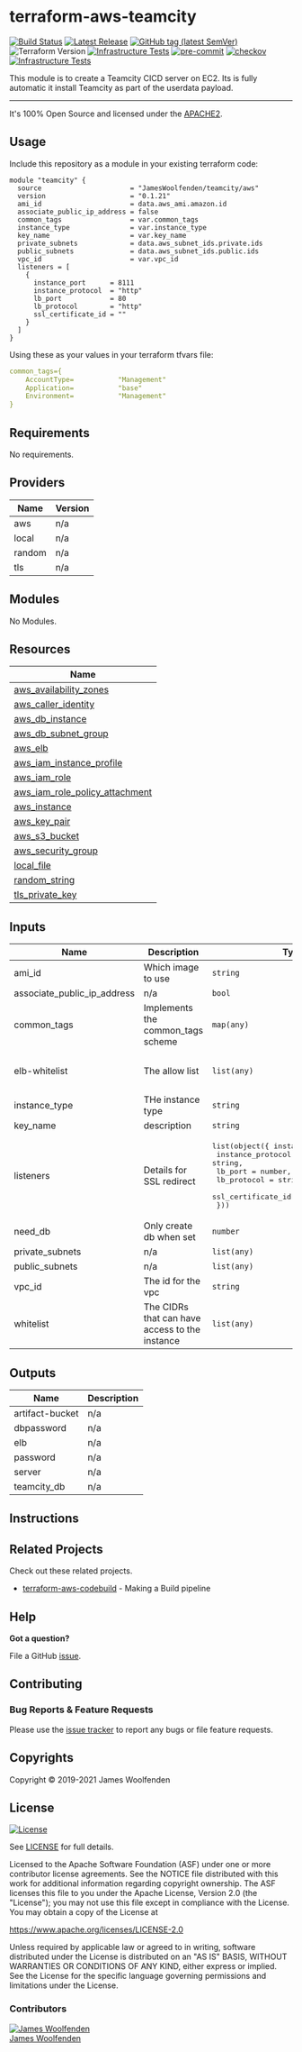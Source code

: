 # terraform-aws-teamcity

[![Build Status](https://github.com/JamesWoolfenden/terraform-aws-teamcity/workflows/Verify%20and%20Bump/badge.svg?branch=master)](https://github.com/JamesWoolfenden/terraform-aws-teamcity)
[![Latest Release](https://img.shields.io/github/release/JamesWoolfenden/terraform-aws-teamcity.svg)](https://github.com/JamesWoolfenden/terraform-aws-teamcity/releases/latest)
[![GitHub tag (latest SemVer)](https://img.shields.io/github/tag/JamesWoolfenden/terraform-aws-teamcity.svg?label=latest)](https://github.com/JamesWoolfenden/terraform-aws-teamcity/releases/latest)
![Terraform Version](https://img.shields.io/badge/tf-%3E%3D0.14.0-blue.svg)
[![Infrastructure Tests](https://www.bridgecrew.cloud/badges/github/JamesWoolfenden/terraform-aws-teamcity/cis_aws)](https://www.bridgecrew.cloud/link/badge?vcs=github&fullRepo=JamesWoolfenden%2Fterraform-aws-teamcity&benchmark=CIS+AWS+V1.2)
[![pre-commit](https://img.shields.io/badge/pre--commit-enabled-brightgreen?logo=pre-commit&logoColor=white)](https://github.com/pre-commit/pre-commit)
[![checkov](https://img.shields.io/badge/checkov-verified-brightgreen)](https://www.checkov.io/)
[![Infrastructure Tests](https://www.bridgecrew.cloud/badges/github/jameswoolfenden/terraform-aws-teamcity/general)](https://www.bridgecrew.cloud/link/badge?vcs=github&fullRepo=JamesWoolfenden%2Fterraform-aws-teamcity&benchmark=INFRASTRUCTURE+SECURITY)

This module is to create a Teamcity CICD server on EC2. Its is fully automatic it install Teamcity as part of the userdata payload.

---

It's 100% Open Source and licensed under the [APACHE2](LICENSE).

## Usage

Include this repository as a module in your existing terraform code:

```hcl
module "teamcity" {
  source                      = "JamesWoolfenden/teamcity/aws"
  version                     = "0.1.21"
  ami_id                      = data.aws_ami.amazon.id
  associate_public_ip_address = false
  common_tags                 = var.common_tags
  instance_type               = var.instance_type
  key_name                    = var.key_name
  private_subnets             = data.aws_subnet_ids.private.ids
  public_subnets              = data.aws_subnet_ids.public.ids
  vpc_id                      = var.vpc_id
  listeners = [
    {
      instance_port      = 8111
      instance_protocol  = "http"
      lb_port            = 80
      lb_protocol        = "http"
      ssl_certificate_id = ""
    }
  ]
}
```

Using these as your values in your terraform tfvars file:

```YAML
common_tags={
    AccountType=           "Management"
    Application=           "base"
    Environment=           "Management"
}
```

<!-- BEGINNING OF PRE-COMMIT-TERRAFORM DOCS HOOK -->
## Requirements

No requirements.

## Providers

| Name | Version |
|------|---------|
| aws | n/a |
| local | n/a |
| random | n/a |
| tls | n/a |

## Modules

No Modules.

## Resources

| Name |
|------|
| [aws_availability_zones](https://registry.terraform.io/providers/hashicorp/aws/latest/docs/data-sources/availability_zones) |
| [aws_caller_identity](https://registry.terraform.io/providers/hashicorp/aws/latest/docs/data-sources/caller_identity) |
| [aws_db_instance](https://registry.terraform.io/providers/hashicorp/aws/latest/docs/resources/db_instance) |
| [aws_db_subnet_group](https://registry.terraform.io/providers/hashicorp/aws/latest/docs/resources/db_subnet_group) |
| [aws_elb](https://registry.terraform.io/providers/hashicorp/aws/latest/docs/resources/elb) |
| [aws_iam_instance_profile](https://registry.terraform.io/providers/hashicorp/aws/latest/docs/resources/iam_instance_profile) |
| [aws_iam_role](https://registry.terraform.io/providers/hashicorp/aws/latest/docs/resources/iam_role) |
| [aws_iam_role_policy_attachment](https://registry.terraform.io/providers/hashicorp/aws/latest/docs/resources/iam_role_policy_attachment) |
| [aws_instance](https://registry.terraform.io/providers/hashicorp/aws/latest/docs/resources/instance) |
| [aws_key_pair](https://registry.terraform.io/providers/hashicorp/aws/latest/docs/resources/key_pair) |
| [aws_s3_bucket](https://registry.terraform.io/providers/hashicorp/aws/latest/docs/resources/s3_bucket) |
| [aws_security_group](https://registry.terraform.io/providers/hashicorp/aws/latest/docs/resources/security_group) |
| [local_file](https://registry.terraform.io/providers/hashicorp/local/latest/docs/resources/file) |
| [random_string](https://registry.terraform.io/providers/hashicorp/random/latest/docs/resources/string) |
| [tls_private_key](https://registry.terraform.io/providers/hashicorp/tls/latest/docs/resources/private_key) |

## Inputs

| Name | Description | Type | Default | Required |
|------|-------------|------|---------|:--------:|
| ami\_id | Which image to use | `string` | n/a | yes |
| associate\_public\_ip\_address | n/a | `bool` | `false` | no |
| common\_tags | Implements the common\_tags scheme | `map(any)` | n/a | yes |
| elb-whitelist | The allow list | `list(any)` | <pre>[<br>  "0.0.0.0/0"<br>]</pre> | no |
| instance\_type | THe instance type | `string` | n/a | yes |
| key\_name | description | `string` | n/a | yes |
| listeners | Details for SSL redirect | <pre>list(object({ instance_port = number,<br>    instance_protocol  = string,<br>    lb_port            = number,<br>    lb_protocol        = string,<br>    ssl_certificate_id = string<br>  }))</pre> | n/a | yes |
| need\_db | Only create db when set | `number` | `0` | no |
| private\_subnets | n/a | `list(any)` | n/a | yes |
| public\_subnets | n/a | `list(any)` | n/a | yes |
| vpc\_id | The id for the vpc | `string` | n/a | yes |
| whitelist | The CIDRs that can have access to the instance | `list(any)` | <pre>[<br>  "10.0.0.0/0"<br>]</pre> | no |

## Outputs

| Name | Description |
|------|-------------|
| artifact-bucket | n/a |
| dbpassword | n/a |
| elb | n/a |
| password | n/a |
| server | n/a |
| teamcity\_db | n/a |
<!-- END OF PRE-COMMIT-TERRAFORM DOCS HOOK -->

## Instructions

## Related Projects

Check out these related projects.

- [terraform-aws-codebuild](https://github.com/jameswoolfenden/terraform-aws-codebuild) - Making a Build pipeline

## Help

**Got a question?**

File a GitHub [issue](https://github.com/jameswoolfenden/terraform-aws-teamcity/issues).

## Contributing

### Bug Reports & Feature Requests

Please use the [issue tracker](https://github.com/jameswoolfenden/terraform-aws-teamcity/issues) to report any bugs or file feature requests.

## Copyrights

Copyright © 2019-2021 James Woolfenden

## License

[![License](https://img.shields.io/badge/License-Apache%202.0-blue.svg)](https://opensource.org/licenses/Apache-2.0)

See [LICENSE](LICENSE) for full details.

Licensed to the Apache Software Foundation (ASF) under one
or more contributor license agreements. See the NOTICE file
distributed with this work for additional information
regarding copyright ownership. The ASF licenses this file
to you under the Apache License, Version 2.0 (the
"License"); you may not use this file except in compliance
with the License. You may obtain a copy of the License at

<https://www.apache.org/licenses/LICENSE-2.0>

Unless required by applicable law or agreed to in writing,
software distributed under the License is distributed on an
"AS IS" BASIS, WITHOUT WARRANTIES OR CONDITIONS OF ANY
KIND, either express or implied. See the License for the
specific language governing permissions and limitations
under the License.

### Contributors

[![James Woolfenden][jameswoolfenden_avatar]][jameswoolfenden_homepage]<br/>[James Woolfenden][jameswoolfenden_homepage]

[jameswoolfenden_homepage]: https://github.com/jameswoolfenden
[jameswoolfenden_avatar]: https://github.com/jameswoolfenden.png?size=150
[github]: https://github.com/jameswoolfenden
[linkedin]: https://www.linkedin.com/in/JamesWoolfenden
[twitter]: https://twitter.com/JimWoolfenden
[share_twitter]: https://twitter.com/intent/tweet/?text=terraform-aws-teamcity&url=https://github.com/jameswoolfenden/terraform-aws-teamcity
[share_linkedin]: https://www.linkedin.com/shareArticle?mini=true&title=terraform-aws-teamcity&url=https://github.com/jameswoolfenden/terraform-aws-teamcity
[share_reddit]: https://reddit.com/submit/?url=https://github.com/jameswoolfenden/terraform-aws-teamcity
[share_facebook]: https://facebook.com/sharer/sharer.php?u=https://github.com/jameswoolfenden/terraform-aws-teamcity
[share_email]: mailto:?subject=terraform-aws-teamcity&body=https://github.com/jameswoolfenden/terraform-aws-teamcity
